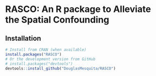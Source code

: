 
# RASCO: An R package to Alleviate the Spatial Confounding

<!-- badges: start -->

<!-- [![CRAN status](https://www.r-pkg.org/badges/version/FLAMES)](https://cran.r-project.org/package=FLAMES) -->

<!-- [![Travis build status](https://travis-ci.org/DouglasMesquita/FLAMES.svg?branch=master)](https://travis-ci.org/DouglasMesquita/FLAMES) -->

<!-- [![Codecov test coverage](https://codecov.io/gh/DouglasMesquita/FLAMES/branch/master/graph/badge.svg)](https://codecov.io/gh/DouglasMesquita/FLAMES?branch=master) -->

<!-- badges: end -->

## Installation

``` r
# Install from CRAN (when available)
install.packages("RASCO")
# Or the development version from GitHub
# install.packages("devtools")
devtools::install_github("DouglasMesquita/RASCO")
```
